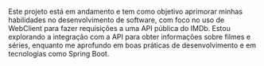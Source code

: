 Este projeto está em andamento e tem como objetivo aprimorar minhas habilidades no desenvolvimento de software, com foco no uso de WebClient para fazer requisições a uma API pública do IMDb. Estou explorando a integração com a API para obter informações sobre filmes e séries, enquanto me aprofundo em boas práticas de desenvolvimento e em tecnologias como Spring Boot.